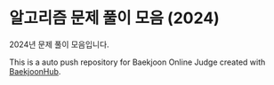 # 알고리즘 문제 풀이 모음 (2024)
2024년 문제 풀이 모음입니다.

This is a auto push repository for Baekjoon Online Judge created with [BaekjoonHub](https://github.com/BaekjoonHub/BaekjoonHub).
